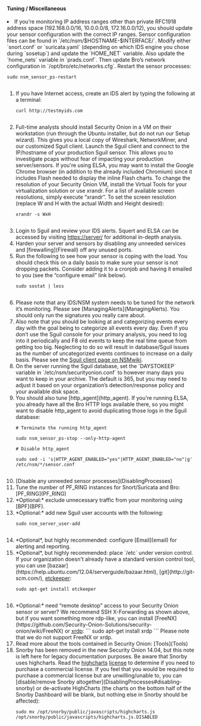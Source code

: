 #### Tuning / Miscellaneous ####
<li>If you’re monitoring IP address ranges other than private RFC1918 address space (192.168.0.0/16, 10.0.0.0/8, 172.16.0.0/12), you should update your sensor configuration with the correct IP ranges. Sensor configuration files can be found in `/etc/nsm/$HOSTNAME-$INTERFACE/`. Modify either `snort.conf` or `suricata.yaml` (depending on which IDS engine you chose during `sosetup`) and update the `HOME_NET` variable. Also update the `home_nets` variable in `prads.conf`. Then update Bro’s network configuration in `/opt/bro/etc/networks.cfg`.  Restart the sensor processes:<br>
<pre><code>sudo nsm_sensor_ps-restart<br>
</code></pre>
<ol></li>
<li>If you have Internet access, create an IDS alert by typing the following at a terminal:<br>
<pre><code>curl http://testmyids.com<br>
</code></pre>
</li><li>Full-time analysts should install Security Onion in a VM on their workstation (run through the Ubuntu installer, but do not run our Setup wizard). This gives you a local copy of Wireshark, NetworkMiner, and our customized Sguil client.  Launch the Sguil client and connect to the IP/hostname of your production Sguil sensor. This allows you to investigate pcaps without fear of impacting your production server/sensors. If you're using ELSA, you may want to install the Google Chrome browser (in addition to the already included Chromium) since it includes Flash needed to display the inline Flash charts.  To change the resolution of your Security Onion VM, install the Virtual Tools for your virtualization solution or use xrandr. For a list of available screen resolutions, simply execute “xrandr”. To set the screen resolution (replace W and H with the actual Width and Height desired):<br>
<pre><code>xrandr -s WxH<br>
</code></pre>
</li><li>Login to Sguil and review your IDS alerts. Squert and ELSA can be accessed by visiting <a href='https://server/'>https://server/</a> for additional in-depth analysis.<br>
</li><li>Harden your server and sensors by disabling any unneeded services and [firewalling](Firewall) off any unused ports.<br>
</li><li>Run the following to see how your sensor is coping with the load. You should check this on a daily basis to make sure your sensor is not dropping packets. Consider adding it to a cronjob and having it emailed to you (see the “configure email” link below).<br>
<pre><code>sudo sostat | less<br>
</code></pre>
</li><li>Please note that any IDS/NSM system needs to be tuned for the network it’s monitoring. Please see [ManagingAlerts](ManagingAlerts). You should only run the signatures you really care about.<br>
</li><li>Also note that you should be looking at and categorizing events every day with the goal being to categorize all events every day. Even if you don’t use the Sguil console for your primary analysis, you need to log into it periodically and F8 old events to keep the real time queue from getting too big. Neglecting to do so will result in database/Sguil issues as the number of uncategorized events continues to increase on a daily basis. Please see the <a href='http://nsmwiki.org/Sguil_Client'>Sguil client page on NSMwiki</a>.<br>
</li><li>On the server running the Sguil database, set the `DAYSTOKEEP` variable in `/etc/nsm/securityonion.conf` to however many days you want to keep in your archive. The default is 365, but you may need to adjust it based on your organization’s detection/response policy and your available disk space.<br>
</li><li>You should also tune [http_agent](http_agent).  If you're running ELSA, you already have all the Bro HTTP logs available there, so you might want to disable http_agent to avoid duplicating those logs in the Sguil database:<br>
<pre><code># Terminate the running http_agent<br>
sudo nsm_sensor_ps-stop --only-http-agent<br>
# Disable http_agent<br>
sudo sed -i 's|HTTP_AGENT_ENABLED="yes"|HTTP_AGENT_ENABLED="no"|g' /etc/nsm/*/sensor.conf<br>
</code></pre>
</li><li>[Disable any unneeded sensor processes](DisablingProcesses)<br>
</li><li>Tune the number of PF_RING instances for Snort/Suricata and Bro: [PF_RING](PF_RING)
</li><li>*Optional:* exclude unnecessary traffic from your monitoring using [BPF](BPF).<br>
</li><li>*Optional:* add new Sguil user accounts with the following:<br>
<pre><code>sudo nsm_server_user-add<br>
</code></pre>
</li><li>*Optional*, but highly recommended: configure [Email](email) for alerting and reporting.<br>
</li><li>*Optional*, but highly recommended: place `/etc` under version control.  If your organization doesn't already have a standard version control tool, you can use [bazaar](https://help.ubuntu.com/12.04/serverguide/bazaar.html), [git](http://git-scm.com/), <a href='https://help.ubuntu.com/12.04/serverguide/etckeeper.html'>etckeeper</a>:<br>
<pre><code>sudo apt-get install etckeeper<br>
</code></pre>
</li><li>*Optional:* need “remote desktop” access to your Security Onion sensor or server? We recommend SSH X-Forwarding as shown above, but if you want something more rdp-like, you can install [FreeNX](https://github.com/Security-Onion-Solutions/security-onion/wiki/FreeNX) or <a href='http://www.xrdp.org/'>xrdp</a>:
```
sudo apt-get install xrdp
```
Please note that we do not support FreeNX or xrdp.<br>
</li><li>Read more about the tools contained in Security Onion: [Tools](Tools)
</li><li>Snorby has been removed in the new Security Onion 14.04, but this note is left here for legacy documentation purposes.  Be aware that Snorby uses highcharts. Read the <a href='http://shop.highsoft.com/highcharts.html'>highcharts</a> <a href='http://shop.highsoft.com/faq/non-commercial#what-is-non-commercial'>license</a> to determine if you need to purchase a commercial license.  If you feel that you would be required to purchase a commercial license but are unwilling/unable to, you can [disable/remove Snorby altogether](DisablingProcesses#disabling-snorby) or de-activate HighCharts (the charts on the bottom half of the Snorby Dashboard will be blank, but nothing else in Snorby should be affected):<br>
<pre><code>sudo mv /opt/snorby/public/javascripts/highcharts.js /opt/snorby/public/javascripts/highcharts.js.DISABLED<br>
</code></pre>